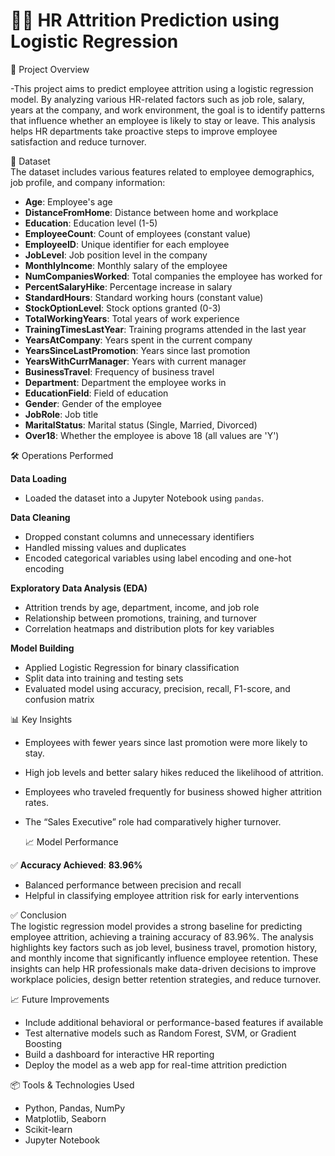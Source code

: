# 🧑‍💼 HR Attrition Prediction using Logistic Regression

📌 Project Overview

-This project aims to predict employee attrition using a logistic regression model. By analyzing various HR-related factors such as job role, salary, years at the company, and work environment, the goal is to identify patterns that influence whether an employee is likely to stay or leave. This analysis helps HR departments take proactive steps to improve employee satisfaction and reduce turnover.

📁 Dataset  
The dataset includes various features related to employee demographics, job profile, and company information:

- **Age**: Employee's age  
- **DistanceFromHome**: Distance between home and workplace  
- **Education**: Education level (1-5)  
- **EmployeeCount**: Count of employees (constant value)  
- **EmployeeID**: Unique identifier for each employee  
- **JobLevel**: Job position level in the company  
- **MonthlyIncome**: Monthly salary of the employee  
- **NumCompaniesWorked**: Total companies the employee has worked for  
- **PercentSalaryHike**: Percentage increase in salary  
- **StandardHours**: Standard working hours (constant value)  
- **StockOptionLevel**: Stock options granted (0-3)  
- **TotalWorkingYears**: Total years of work experience  
- **TrainingTimesLastYear**: Training programs attended in the last year  
- **YearsAtCompany**: Years spent in the current company  
- **YearsSinceLastPromotion**: Years since last promotion  
- **YearsWithCurrManager**: Years with current manager  
- **BusinessTravel**: Frequency of business travel  
- **Department**: Department the employee works in  
- **EducationField**: Field of education  
- **Gender**: Gender of the employee  
- **JobRole**: Job title  
- **MaritalStatus**: Marital status (Single, Married, Divorced)  
- **Over18**: Whether the employee is above 18 (all values are 'Y')  

🛠️ Operations Performed

**Data Loading**  
- Loaded the dataset into a Jupyter Notebook using `pandas`.

**Data Cleaning**  
- Dropped constant columns and unnecessary identifiers  
- Handled missing values and duplicates  
- Encoded categorical variables using label encoding and one-hot encoding

**Exploratory Data Analysis (EDA)**  
- Attrition trends by age, department, income, and job role  
- Relationship between promotions, training, and turnover  
- Correlation heatmaps and distribution plots for key variables  

**Model Building**  
- Applied Logistic Regression for binary classification  
- Split data into training and testing sets  
- Evaluated model using accuracy, precision, recall, F1-score, and confusion matrix  

📊 Key Insights

- Employees with fewer years since last promotion were more likely to stay.  
- High job levels and better salary hikes reduced the likelihood of attrition.  
- Employees who traveled frequently for business showed higher attrition rates.  
- The “Sales Executive” role had comparatively higher turnover.

  📈 Model Performance

✅ **Accuracy Achieved**: **83.96%**
- Balanced performance between precision and recall
- Helpful in classifying employee attrition risk for early interventions 

✅ Conclusion  
The logistic regression model provides a strong baseline for predicting employee attrition, achieving a training accuracy of 83.96%. The analysis highlights key factors such as job level, business travel, promotion history, and monthly income that significantly influence employee retention. These insights can help HR professionals make data-driven decisions to improve workplace policies, design better retention strategies, and reduce turnover.

📈 Future Improvements  

- Include additional behavioral or performance-based features if available  
- Test alternative models such as Random Forest, SVM, or Gradient Boosting  
- Build a dashboard for interactive HR reporting  
- Deploy the model as a web app for real-time attrition prediction  

📦 Tools & Technologies Used  
- Python, Pandas, NumPy  
- Matplotlib, Seaborn  
- Scikit-learn  
- Jupyter Notebook  
